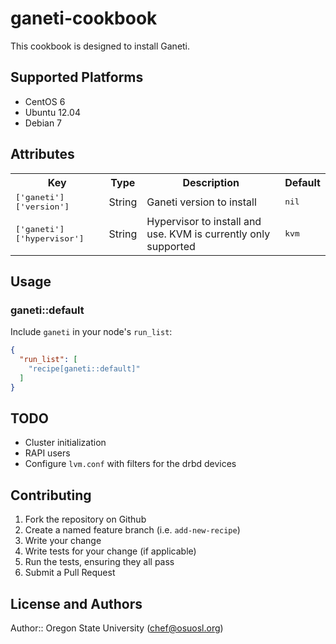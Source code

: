 # ganeti-cookbook

This cookbook is designed to install Ganeti.

## Supported Platforms

* CentOS 6
* Ubuntu 12.04
* Debian 7

## Attributes

<table>
  <tr>
    <th>Key</th>
    <th>Type</th>
    <th>Description</th>
    <th>Default</th>
  </tr>
  <tr>
    <td><tt>['ganeti']['version']</tt></td>
    <td>String</td>
    <td>Ganeti version to install</td>
    <td><tt>nil</tt></td>
  </tr>
  <tr>
    <td><tt>['ganeti']['hypervisor']</tt></td>
    <td>String</td>
    <td>Hypervisor to install and use. KVM is currently only supported</td>
    <td><tt>kvm</tt></td>
  </tr>
</table>

## Usage

### ganeti::default

Include `ganeti` in your node's `run_list`:

```json
{
  "run_list": [
    "recipe[ganeti::default]"
  ]
}
```

## TODO

* Cluster initialization
* RAPI users
* Configure ``lvm.conf`` with filters for the drbd devices

## Contributing

1. Fork the repository on Github
2. Create a named feature branch (i.e. `add-new-recipe`)
3. Write your change
4. Write tests for your change (if applicable)
5. Run the tests, ensuring they all pass
6. Submit a Pull Request

## License and Authors

Author:: Oregon State University (<chef@osuosl.org>)
